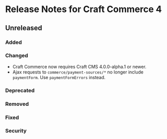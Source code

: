 # Release Notes for Craft Commerce 4

## Unreleased

### Added

### Changed
- Craft Commerce now requires Craft CMS 4.0.0-alpha.1 or newer.
- Ajax requests to `commerce/payment-sources/*` no longer include `paymentForm`. Use `paymentFormErrors` instead.

### Deprecated

### Removed

### Fixed

### Security
